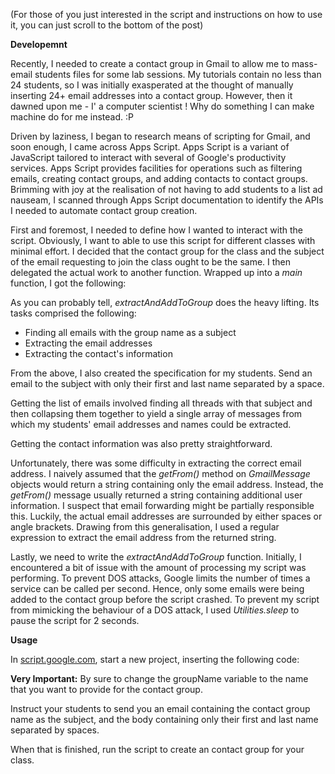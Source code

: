 (For those of you just interested in the script and instructions on how to use it, you can just scroll to the bottom of the post)

**Developemnt**

Recently, I needed to create a contact group in Gmail to allow me to mass-email students files for some lab sessions. My tutorials contain no less than 24 students, so I was initially exasperated at the thought of manually inserting 24+ email addresses into a contact group. However, then it dawned upon me - I' a computer scientist ! Why do something I can make machine do for me instead. :P

Driven by laziness, I began to research means of scripting for Gmail, and soon enough, I came across Apps Script. Apps Script is a variant of JavaScript tailored to interact with several of Google's productivity services. Apps Script provides facilities for operations such as filtering emails, creating contact groups, and adding contacts to contact groups. Brimming with joy at the realisation of not having to add students to a list ad nauseam, I scanned through Apps Script documentation to identify the APIs I needed to automate contact group creation.  

First and foremost, I needed to define how I wanted to interact with the script. Obviously, I want to able to use this script for different classes with minimal effort. I decided that the contact group for the class and the subject of the email requesting to join the class ought to be the same. I then delegated the actual work to another function. Wrapped up into a *main* function, I got the following:

<script src="https://gist.github.com/InzamamRahaman/a83e76b6775a8bba8c12.js"></script>

As you can probably tell, *extractAndAddToGroup* does the heavy lifting. Its tasks comprised the following:

* Finding all emails with the group name as a subject
* Extracting the email addresses
* Extracting the contact's information

From the above, I also created the specification for my students. Send an email to the subject with only their first and last name separated by a space.

Getting the list of emails involved finding all threads with that subject and then collapsing them together to yield a single array of messages from which my students' email addresses and names could be extracted.

<script src="https://gist.github.com/InzamamRahaman/93c42ea00b7b54d9479d.js"></script>

Getting the contact information was also pretty straightforward. 

<script src="https://gist.github.com/InzamamRahaman/831865fdf4c4d2754cee.js"></script>

Unfortunately, there was some difficulty in extracting the correct email address. I naively assumed that the *getFrom()* method on *GmailMessage* objects would return a string containing only the email address. Instead, the *getFrom()* message usually returned a string containing additional user information. I suspect that email forwarding might be partially responsible this. Luckily, the actual email addresses are surrounded by either spaces or angle brackets. Drawing from this generalisation, I used a regular expression to extract the email address from the returned string.

<script src="https://gist.github.com/InzamamRahaman/318c7337c9e38c44dced.js"></script>

Lastly, we need to write the *extractAndAddToGroup* function. Initially, I encountered a bit of issue with the amount of processing my script was performing. To prevent DOS attacks, Google limits the number of times a service can be called per second. Hence, only some emails were being added to the contact group before the script crashed. To prevent my script from mimicking the behaviour of a DOS attack, I used *Utilities.sleep* to pause the script for 2 seconds.

<script src="https://gist.github.com/InzamamRahaman/c3ec12f83a81b7687db9.js"></script>

**Usage**

In [script.google.com](http://script.google.com), start a new project, inserting the following code:


**Very Important:** By sure to change the groupName variable to the name that you want to provide for the contact group.

Instruct your students to send you an email containing the contact group name as the subject, and the body containing only their first and last name separated by spaces. 

When that is finished, run the script to create an contact group for your class.
